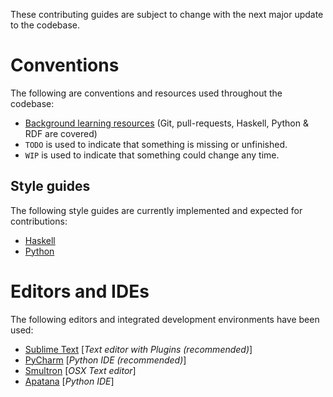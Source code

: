 These contributing guides are subject to change with the next major update to the codebase.

Conventions
===================
The following are conventions and resources used throughout the codebase:
- [Background learning resources](Learn.md) (Git, pull-requests, Haskell, Python & RDF are covered)
- `TODO` is used to indicate that something is missing or unfinished.
- `WIP` is used to indicate that something could change any time.

Style guides
------------
The following style guides are currently implemented and expected for contributions:
- [Haskell](https://wiki.haskell.org/Programming_guidelines)
- [Python](https://google.github.io/styleguide/pyguide.html)

Editors and IDEs
================
The following editors and integrated development environments have been used:
- [Sublime Text](https://www.sublimetext.com) [*Text editor with Plugins (recommended)*]
- [PyCharm](https://www.jetbrains.com/pycharm/) [*Python IDE (recommended)*]
- [Smultron](https://www.peterborgapps.com/smultron/) [*OSX Text editor*]
- [Apatana](http://www.aptana.com/) [*Python IDE*]
